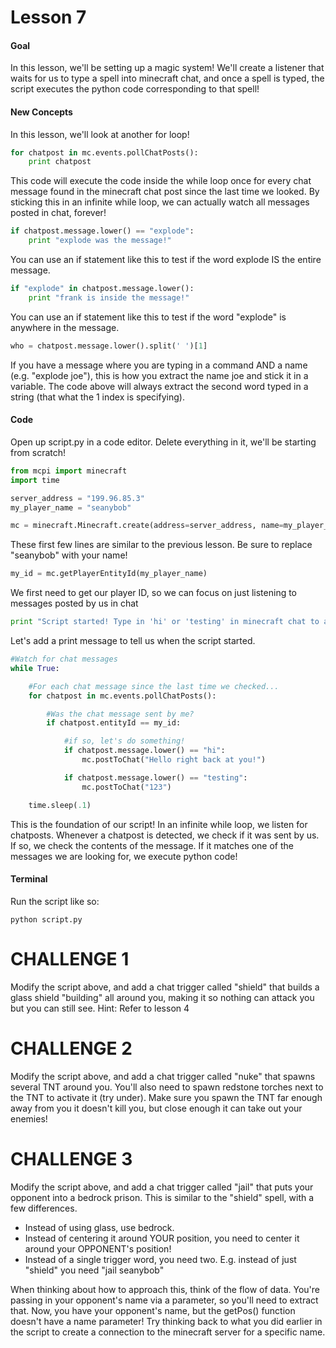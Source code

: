 # Lesson 7

#### Goal

In this lesson, we'll be setting up a magic system! We'll create a listener that waits for us to type a spell into minecraft chat, and once a spell is typed, the script executes the python code corresponding to that spell!

#### New Concepts

In this lesson, we'll look at another for loop!

```python
for chatpost in mc.events.pollChatPosts():
    print chatpost
```

This code will execute the code inside the while loop once for every chat message found in the minecraft chat post since the last time we looked. By sticking this in an infinite while loop, we can actually watch all messages posted in chat, forever!

```python
if chatpost.message.lower() == "explode":
    print "explode was the message!"
```
You can use an if statement like this to test if the word explode IS the entire message.

```python
if "explode" in chatpost.message.lower():
    print "frank is inside the message!"
```
You can use an if statement like this to test if the word "explode" is anywhere in the message.

```python
who = chatpost.message.lower().split(' ')[1]
```
If you have a message where you are typing in a command AND a name (e.g. "explode joe"), this is how you extract the name joe and stick it in a variable. The code above will always extract the second word typed in a string (that what the 1 index is specifying).

#### Code
Open up script.py in a code editor. Delete everything in it, we'll be starting from scratch!

```python
from mcpi import minecraft
import time

server_address = "199.96.85.3"
my_player_name = "seanybob"

mc = minecraft.Minecraft.create(address=server_address, name=my_player_name)
```
These first few lines are similar to the previous lesson. Be sure to replace "seanybob" with your name!

```python
my_id = mc.getPlayerEntityId(my_player_name)
```
We first need to get our player ID, so we can focus on just listening to messages posted by us in chat

```python
print "Script started! Type in 'hi' or 'testing' in minecraft chat to activate. Hit command (or control) + C in your terminal to stop."
```
Let's add a print message to tell us when the script started.

```python
#Watch for chat messages
while True:

    #For each chat message since the last time we checked...
    for chatpost in mc.events.pollChatPosts():

        #Was the chat message sent by me?
        if chatpost.entityId == my_id:

            #if so, let's do something!
            if chatpost.message.lower() == "hi":
                mc.postToChat("Hello right back at you!")

            if chatpost.message.lower() == "testing":
                mc.postToChat("123")

    time.sleep(.1)
```
This is the foundation of our script! In an infinite while loop, we listen for chatposts. Whenever a chatpost is detected, we check if it was sent by us. If so, we check the contents of the message. If it matches one of the messages we are looking for, we execute python code!

#### Terminal

Run the script like so:
```shell
python script.py
```

# CHALLENGE 1

Modify the script above, and add a chat trigger called "shield" that builds a glass shield "building" all around you, making it so nothing can attack you but you can still see. Hint: Refer to lesson 4

# CHALLENGE 2

Modify the script above, and add a chat trigger called "nuke" that spawns several TNT around you. You'll also need to spawn redstone torches next to the TNT to activate it (try under). Make sure you spawn the TNT far enough away from you it doesn't kill you, but close enough it can take out your enemies!

# CHALLENGE 3

Modify the script above, and add a chat trigger called "jail" that puts your opponent into a bedrock prison. This is similar to the "shield" spell, with a few differences.
   
- Instead of using glass, use bedrock.
- Instead of centering it around YOUR position, you need to center it around your OPPONENT's position!
- Instead of a single trigger word, you need two. E.g. instead of just "shield" you need "jail seanybob"

When thinking about how to approach this, think of the flow of data. You're passing in your opponent's name via a parameter, so you'll need to extract that. Now, you have your opponent's name, but the getPos() function doesn't have a name parameter! Try thinking back to what you did earlier in the script to create a connection to the minecraft server for a specific name.

